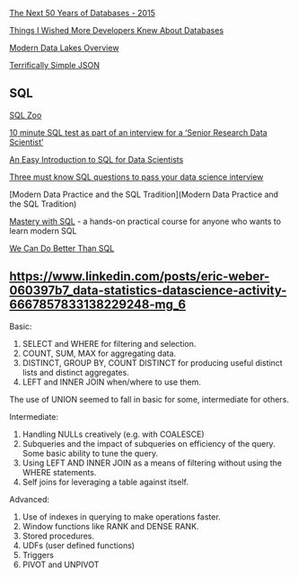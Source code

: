 [The Next 50 Years of Databases - 2015](http://www.cs.cmu.edu/~pavlo/blog/2015/09/the-next-50-years-of-databases.html)

[Things I Wished More Developers Knew About Databases](https://medium.com/@rakyll/things-i-wished-more-developers-knew-about-databases-2d0178464f78)

[Modern Data Lakes Overview](https://developer.sh/posts/delta-lake-and-iceberg)

[Terrifically Simple JSON](https://github.com/mpnally/Terrifically-Simple-JSON)

## SQL

[SQL Zoo](https://sqlzoo.net/)

[10 minute SQL test as part of an interview for a ‘Senior Research Data Scientist’](https://www.reddit.com/r/datascience/comments/cpe76y/10_minute_sql_test_as_part_of_an_interview_for_a/)

[An Easy Introduction to SQL for Data Scientists](https://towardsdatascience.com/an-easy-introduction-to-sql-for-data-scientists-83363ae004b9)

[Three must know SQL questions to pass your data science interview](https://medium.com/@jayfeng/three-must-know-sql-questions-to-pass-your-data-science-interview-463311c7eaea)

[Modern Data Practice and the SQL Tradition](Modern Data Practice and the SQL Tradition)

[Mastery with SQL](https://www.masterywithsql.com/) - a hands-on practical course for anyone who wants to learn modern SQL

[We Can Do Better Than SQL](https://edgedb.com/blog/we-can-do-better-than-sql/)

## https://www.linkedin.com/posts/eric-weber-060397b7_data-statistics-datascience-activity-6667857833138229248-mg_6

Basic:
1. SELECT and WHERE for filtering and selection.
2. COUNT, SUM, MAX for aggregating data.
3. DISTINCT, GROUP BY, COUNT DISTINCT for producing useful distinct lists and distinct aggregates.
4. LEFT and INNER JOIN when/where to use them.

The use of UNION seemed to fall in basic for some, intermediate for others.

Intermediate:
1. Handling NULLs creatively (e.g. with COALESCE)
2. Subqueries and the impact of subqueries on efficiency of the query. Some basic ability to tune the query.
3. Using LEFT AND INNER JOIN as a means of filtering without using the WHERE statements.
4. Self joins for leveraging a table against itself.

Advanced:
1. Use of indexes in querying to make operations faster.
2. Window functions like RANK and DENSE RANK.
3. Stored procedures.
4. UDFs (user defined functions)
5. Triggers
6. PIVOT and UNPIVOT
